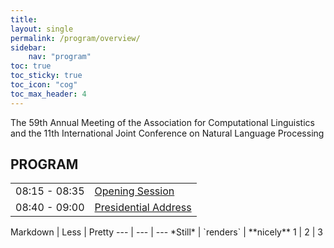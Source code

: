 ```yaml
---
title: 
layout: single
permalink: /program/overview/
sidebar: 
    nav: "program"
toc: true
toc_sticky: true
toc_icon: "cog"
toc_max_header: 4
---
```


The 59th Annual Meeting of the Association for Computational Linguistics and the 11th International Joint Conference on Natural Language Processing

## PROGRAM

<table border="0">
<tr>
<td>08:15 - 08:35 </td>
<td><u>Opening Session</u></td>
</tr><tr>
<td>08:40 - 09:00 </td>
<td><u>Presidential Address</u></td>
</tr>
</table>
Markdown | Less | Pretty
--- | --- | ---
*Still* | `renders` | **nicely**
1 | 2 | 3